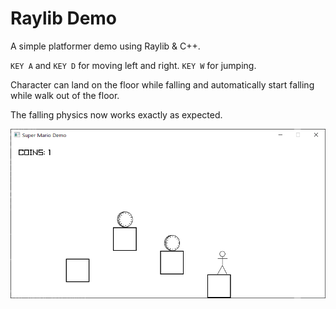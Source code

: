 # Raylib Demo

A simple platformer demo using Raylib & C++.

`KEY A` and `KEY D` for moving left and right. `KEY W` for jumping.

Character can land on the floor while falling and automatically start falling while walk out of the floor.

The falling physics now works exactly as expected.

![](resources/screenshot.png)